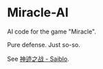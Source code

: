 # Miracle-AI
AI code for the game "Miracle".



Pure defense. Just so-so.

See [神迹之战 - Saiblo](https://www.saiblo.net/game/4?page=1&roomonly=false).

